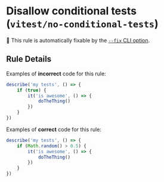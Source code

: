 # Disallow conditional tests (`vitest/no-conditional-tests`)

🔧 This rule is automatically fixable by the [`--fix` CLI option](https://eslint.org/docs/latest/user-guide/command-line-interface#--fix).

<!-- end auto-generated rule header -->

## Rule Details

Examples of **incorrect** code for this rule:

```js
describe('my tests', () => {
	if (true) {
		it('is awesome', () => {
			doTheThing()
		})
	}
})
```

Examples of **correct** code for this rule:

```js
describe('my tests', () => {
	if (Math.random() > 0.5) {
		it('is awesome', () => {
			doTheThing()
		})
	}
})
```
